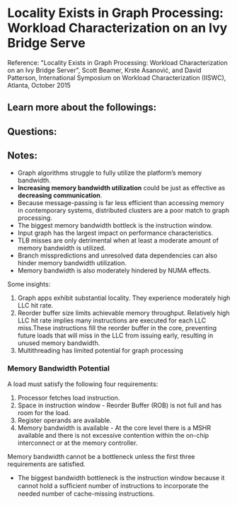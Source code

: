 # Locality Exists in Graph Processing: Workload Characterization on an Ivy Bridge Serve 
Reference: "Locality Exists in Graph Processing: Workload Characterization on an Ivy Bridge Server", Scott Beamer, Krste Asanović, and David Patterson, International Symposium on Workload Characterization (IISWC), Atlanta, October 2015

## Learn more about the followings:


## Questions:

## Notes:

*  Graph algorithms struggle to fully utilize the platform’s memory bandwidth.
*  **Increasing memory bandwidth utilization** could be just as effective as **decreasing communication**.
*  Because message-passing is far less efficient than accessing memory in contemporary systems, distributed clusters are a poor match to graph processing.
*  The biggest memory bandwidth bottleck is the instruction window. 
*  Input graph has the largest impact on performance characteristics.
*  TLB misses are only detrimental when at least a moderate amount of memory bandwidth is utilized.
*  Branch misspredictions and unresolved data dependencies can also hinder memory bandwidth utilization.
*  Memory bandwidth is also moderately hindered by NUMA effects.

Some insights:
1. Graph apps exhibit substantial locality. They experience moderately high LLC hit rate.
2. Reorder buffer size limits achievable memory throughput. Relatively high LLC hit rate implies many instructions are executed for each LLC miss.These instructions fill the reorder buffer in the core, preventing future loads that will miss in the LLC from issuing early, resulting in unused memory bandwidth.
3. Multithreading has limited potential for graph processing


### Memory Bandwidth Potential
A load must satisfy the following four requirements:
1. Processor fetches load instruction.
2. Space in instruction window - Reorder Buffer (ROB) is not full and has room for the load.
3. Register operands are available.
4. Memory bandwidth is available - At the core level there is a MSHR available and there is not excessive contention within the on-chip interconnect or at the memory controller.

Memory bandwidth cannot be a bottleneck unless the first three requirements are satisfied.

* The biggest bandwidth bottleneck is the instruction window because it cannot hold a sufﬁcient number of instructions to incorporate the needed number of cache-missing instructions.